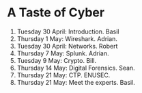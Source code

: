 # A Taste of Cyber

1. Tuesday 30 April: Introduction. Basil
2. Thursday 1 May: Wireshark. Adrian.
3. Tuesday 30 April: Networks. Robert
4. Thursday 7 May: Splunk. Adrian.
5. Tuesday 9 May: Crypto. Bill.
6. Thursday 14 May: Digital Forensics. Sean.
7. Thursday 21 May: CTP. ENUSEC.
8. Thursday 21 May: Meet the experts. Basil.


